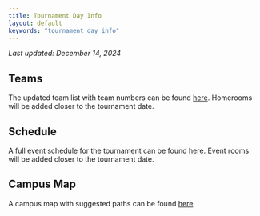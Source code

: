 ```yaml
---
title: Tournament Day Info
layout: default
keywords: "tournament day info"
---
```

_Last updated: December 14, 2024_

## Teams

The updated team list with team numbers can be found [here](docs/2025_teams.pdf). Homerooms will be added closer to the tournament date.

## Schedule

A full event schedule for the tournament can be found [here](docs/2025_Events_Schedule.pdf). Event rooms will be added closer to the tournament date.

## Campus Map

A campus map with suggested paths can be found [here](docs/2025_map.png).

<!--

## Schedule

A full event schedule for the tournament can be found [here](docs/2024_events_schedule.pdf).

## Campus Map

The campus map and suggested paths can be found [here](docs/2024_map.pdf).

## Registration

Registration is mandatory for all teams — one coach from each school must come to registration.

You can attend registration on either Friday, January 19th from 5-7 PM or on Saturday, January 20th from 6:30-8 AM. You must attend registration during one of these times, but there is no need to go to both times. Registration will be held in the tournament HQ: 10-105, known as the Bush Room. At registration, you will receive wristbands and other documents such as maps and schedules.

## Campus Access

All coaches must sign up for Tim Tickets to gain access to campus on tournament day. Please do this at least one day before you arrive on competition day. Note that due to updated MIT policies, Tim Tickets are only intended for use by adults (i.e. coaches and parent chaperones). When entering MIT buildings, competitors should be with coaches/parents with Tim Tickets or ask nearby MIT Science Olympiad staff/volunteers.

IMPORTANT: Please also note that any member of your team (competitors, coach, parent, etc.) may not access homerooms before 6 AM on Saturday, January 20th, and any event rooms before 8:30 AM on Saturday, January 20th (unless impounding in which case you may not enter before 7:15 AM). If you do so, your team will be disqualified from the event in question. This is due to fairness of competition and the specifics of our room reservations.

### Instructions for Tim Tickets Sign Up

1. Use the distributed link (link to come) to open the Tim Tickets sign up page.
2. Click or tap on Visitor.
3. Enter your mobile number and click Send OTP to receive a one-time PIN code via SMS.
4. Enter the PIN code you received and tap Login.
5. Enter your contact details and complete registration.
6. The app will display a QR code you can present to check in to the event

### To access doors using Tim Tickets QR code

1. Scan your QR code by holding your phone at least 6 inches below the scanner, with the QR code face up.
2. Do not hold your phone in front of the scanner, too close to the scanner, or with the screen facing away from the scanner.

## Printing on Campus

There is no public printing available on MIT campus. Teams should print out all necessary materials and documents beforehand.

## Food

We will not be providing food on-site for competitors on tournament day. Breakfast and lunch will be available for coaches at our HQ, room 10-105.

For competitors, many restaurants are open around campus. Locations near Kresge Auditorium (W16) include dining services within the Stratton Student Center (W20) and various restaurants on Massachusetts Avenue such as Roxy’s, Saloniki Greek, Oath Pizza, and Flour. More restaurants are found on the East side of campus in and around Kendall Square. These locations include Cava, Life Alive, Vester, Chipotle, Dumpling Daughter, and many more.

-->
